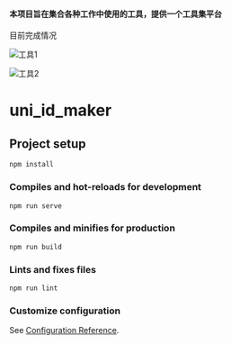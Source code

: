 
#### 本项目旨在集合各种工作中使用的工具，提供一个工具集平台

目前完成情况

![工具1](https://github.com/bomask/Tools/tree/master/src//assets/img/tool1.png)

![工具2](https://github.com/bomask/Tools/tree/master/src//assets/img/tool2.png)

# uni_id_maker

## Project setup
```
npm install
```

### Compiles and hot-reloads for development
```
npm run serve
```

### Compiles and minifies for production
```
npm run build
```

### Lints and fixes files
```
npm run lint
```

### Customize configuration
See [Configuration Reference](https://cli.vuejs.org/config/).
